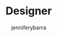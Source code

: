 ---
layout: person
image: jen.jpg
name: Jennifer Ybarra
author: jenniferybarra
title: Designer
order: 16

social: 
  - account: dribbble
    username: jenniferybarra

---